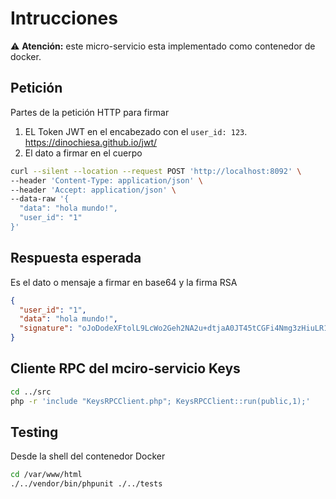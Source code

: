 # Intrucciones

:warning: **Atención:** este micro-servicio esta implementado como contenedor de docker.

## Petición
Partes de la petición HTTP para firmar
1. EL Token JWT en el encabezado con el  `user_id: 123`. https://dinochiesa.github.io/jwt/
1. El dato a firmar en el cuerpo

```bash
curl --silent --location --request POST 'http://localhost:8092' \
--header 'Content-Type: application/json' \
--header 'Accept: application/json' \
--data-raw '{
  "data": "hola mundo!",
  "user_id": "1"
}'
```
## Respuesta esperada
Es el dato o mensaje a firmar en base64 y la firma RSA 
```JSON
{
  "user_id": "1",
  "data": "hola mundo!",
  "signature": "oJoDodeXFtolL9LcWo2Geh2NA2u+dtjaA0JT45tCGFi4Nmg3zHiuLR1+nnzt6KF4Gekg5QlXZmh2LsrXxXmplB/Py0/+k659JnmTQbnD8bLFxrJo/sYOytopo66Xltb2Oq28WoUS94pdBWOneY2WzU1nyeY1ahYi6vPzNkO47yE="
}
```
## Cliente RPC del mciro-servicio Keys
```bash
cd ../src
php -r 'include "KeysRPCClient.php"; KeysRPCClient::run(public,1);'
```

## Testing
Desde la shell del contenedor Docker
```bash
cd /var/www/html
./../vendor/bin/phpunit ./../tests
``` 